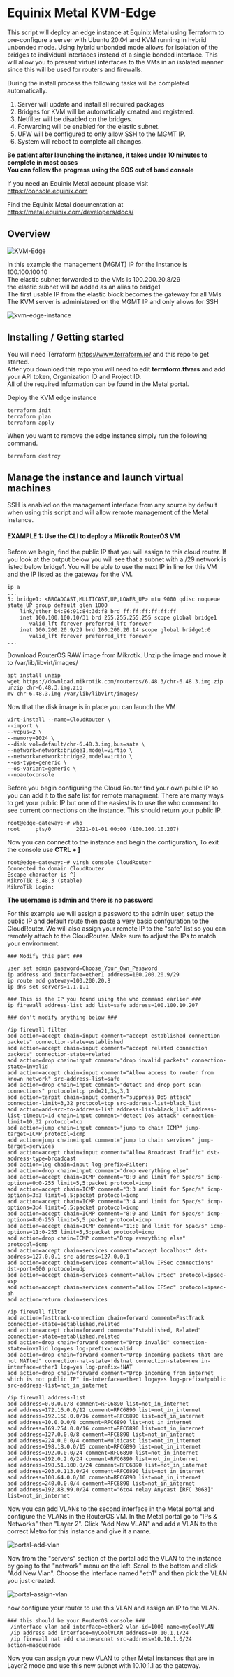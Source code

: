 # Equinix Metal KVM-Edge
This script will deploy an edge instance at Equinix Metal using Terraform to pre-configure a server with Ubuntu 20.04 and KVM running in hybrid unbonded mode.  Using hybrid unbonded mode allows for isolation of the bridges to individual interfaces instead of a single bonded interface.  This will allow you to present virtual interfaces to the VMs in an isolated manner since this will be used for routers and firewalls.

During the install process the following tasks will be completed automatically. 
  1. Server will update and install all required packages
  2. Bridges for KVM will be automatically created and registered.
  3. Netfilter will be disabled on the bridges.
  4. Forwarding will be enabled for the elastic subnet.
  5. UFW will be configured to only allow SSH to the MGMT IP.
  6. System will reboot to complete all changes.  
 
 **Be patient after launching the instance, it takes under 10 minutes to complete in most cases<br/>
 You can follow the progress using the SOS out of band console**

If you need an Equinix Metal account please visit https://console.equinix.com

Find the Equinix Metal documentation at https://metal.equinix.com/developers/docs/


## Overview
![KVM-Edge](https://user-images.githubusercontent.com/74058939/127067235-d354abce-46c1-40b6-9080-cb3a26326073.png)

In this example the management (MGMT) IP for the Instance is 100.100.100.10<br/>
The elastic subnet forwarded to the VMs is 100.200.20.8/29<br/>
the elastic subnet will be added as an alias to bridge1<br/>
The first usable IP from the elastic block becomes the gateway for all VMs<br/>
The KVM server is administered on the MGMT IP and only allows for SSH<br/>

![kvm-edge-instance](https://user-images.githubusercontent.com/74058939/127392292-3980c90e-a80c-45cf-8a38-0b54f8035e0d.png)

## Installing / Getting started

You will need Terraform https://www.terraform.io/ and this repo to get started.<br/>
After you download this repo you will need to edit **terraform.tfvars** and add your API token, Organization ID and Project ID.<br/>
All of the required information can be found in the Metal portal.

Deploy the KVM edge instance 
```shell
terraform init
terraform plan
terraform apply
```
When you want to remove the edge instance simply run the following command.
```shell
terraform destroy
```

## Manage the instance and launch virtual machines
SSH is enabled on the management interface from any source by default when using this script and will allow remote management of the Metal instance.<br/>

#### EXAMPLE 1:  Use the CLI to deploy a Mikrotik RouterOS VM
Before we begin, find the public IP that you will assign to this cloud router.  If you look at the output below you will see that a subnet with a /29 network is listed below bridge1.  You will be able to use the next IP in line for this VM and the IP listed as the gateway for the VM.

```shell
ip a
...
5: bridge1: <BROADCAST,MULTICAST,UP,LOWER_UP> mtu 9000 qdisc noqueue state UP group default qlen 1000
    link/ether b4:96:91:84:3d:f8 brd ff:ff:ff:ff:ff:ff
    inet 100.100.100.10/31 brd 255.255.255.255 scope global bridge1
       valid_lft forever preferred_lft forever
    inet 100.200.20.9/29 brd 100.200.20.14 scope global bridge1:0
       valid_lft forever preferred_lft forever
...
```

Download RouterOS RAW image from Mikrotik.  Unzip the image and move it to /var/lib/libvirt/images/

```shell
apt install unzip
wget https://download.mikrotik.com/routeros/6.48.3/chr-6.48.3.img.zip
unzip chr-6.48.3.img.zip
mv chr-6.48.3.img /var/lib/libvirt/images/
```

Now that the disk image is in place you can launch the VM 

```shell
virt-install --name=CloudRouter \
--import \
--vcpus=2 \
--memory=1024 \
--disk vol=default/chr-6.48.3.img,bus=sata \
--network=network:bridge1,model=virtio \
--network=network:bridge2,model=virtio \
--os-type=generic \
--os-variant=generic \
--noautoconsole
```


Before you begin configuring the Cloud Router find your own public IP so you can add it to the safe list for remote managment.  There are many ways to get your public IP but one of the easiest is to use the who command to see current connections on the instance.  This should return your public IP.

```shell
root@edge-gateway:~# who
root     pts/0        2021-01-01 00:00 (100.100.10.207)
```


Now you can connect to the instance and begin the configuration, To exit the console use **CTRL + ]**<br/>

```shell
root@edge-gateway:~# virsh console CloudRouter
Connected to domain CloudRouter
Escape character is ^]
MikroTik 6.48.3 (stable)
MikroTik Login: 
```
**The username is admin and there is no password**

For this example we will assign a password to the admin user, setup the public IP and default route then paste a very basic confguration to the CloudRouter.  We will also assign your remote IP to the "safe" list so you can remotely attach to the CloudRouter.  Make sure to adjust the IPs to match your environment.

```shell
### Modify this part ###

user set admin password=Choose_Your_Own_Password
ip address add interface=ether1 address=100.200.20.9/29
ip route add gateway=100.200.20.8
ip dns set servers=1.1.1.1

### This is the IP you found using the who command earlier ###
ip firewall address-list add list=safe address=100.100.10.207

### don't modify anything below ###

/ip firewall filter
add action=accept chain=input comment="accept established connection packets" connection-state=established
add action=accept chain=input comment="accept related connection packets" connection-state=related
add action=drop chain=input comment="drop invalid packets" connection-state=invalid
add action=accept chain=input comment="Allow access to router from known network" src-address-list=safe
add action=drop chain=input comment="detect and drop port scan connections" protocol=tcp psd=21,3s,3,1
add action=tarpit chain=input comment="suppress DoS attack" connection-limit=3,32 protocol=tcp src-address-list=black_list
add action=add-src-to-address-list address-list=black_list address-list-timeout=1d chain=input comment="detect DoS attack" connection-limit=10,32 protocol=tcp
add action=jump chain=input comment="jump to chain ICMP" jump-target=ICMP protocol=icmp
add action=jump chain=input comment="jump to chain services" jump-target=services
add action=accept chain=input comment="Allow Broadcast Traffic" dst-address-type=broadcast
add action=log chain=input log-prefix=Filter:
add action=drop chain=input comment="drop everything else"
add action=accept chain=ICMP comment="0:0 and limit for 5pac/s" icmp-options=0:0-255 limit=5,5:packet protocol=icmp
add action=accept chain=ICMP comment="3:3 and limit for 5pac/s" icmp-options=3:3 limit=5,5:packet protocol=icmp
add action=accept chain=ICMP comment="3:4 and limit for 5pac/s" icmp-options=3:4 limit=5,5:packet protocol=icmp
add action=accept chain=ICMP comment="8:0 and limit for 5pac/s" icmp-options=8:0-255 limit=5,5:packet protocol=icmp
add action=accept chain=ICMP comment="11:0 and limit for 5pac/s" icmp-options=11:0-255 limit=5,5:packet protocol=icmp
add action=drop chain=ICMP comment="Drop everything else" protocol=icmp
add action=accept chain=services comment="accept localhost" dst-address=127.0.0.1 src-address=127.0.0.1
add action=accept chain=services comment="allow IPSec connections" dst-port=500 protocol=udp
add action=accept chain=services comment="allow IPSec" protocol=ipsec-esp
add action=accept chain=services comment="allow IPSec" protocol=ipsec-ah
add action=return chain=services

/ip firewall filter
add action=fasttrack-connection chain=forward comment=FastTrack connection-state=established,related
add action=accept chain=forward comment="Established, Related"  connection-state=established,related
add action=drop chain=forward comment="Drop invalid" connection-state=invalid log=yes log-prefix=invalid
add action=drop chain=forward comment="Drop incoming packets that are not NATted" connection-nat-state=!dstnat connection-state=new in-interface=ether1 log=yes log-prefix=!NAT
add action=drop chain=forward comment="Drop incoming from internet which is not public IP" in-interface=ether1 log=yes log-prefix=!public src-address-list=not_in_internet

/ip firewall address-list
add address=0.0.0.0/8 comment=RFC6890 list=not_in_internet
add address=172.16.0.0/12 comment=RFC6890 list=not_in_internet
add address=192.168.0.0/16 comment=RFC6890 list=not_in_internet
add address=10.0.0.0/8 comment=RFC6890 list=not_in_internet
add address=169.254.0.0/16 comment=RFC6890 list=not_in_internet
add address=127.0.0.0/8 comment=RFC6890 list=not_in_internet
add address=224.0.0.0/4 comment=Multicast list=not_in_internet
add address=198.18.0.0/15 comment=RFC6890 list=not_in_internet
add address=192.0.0.0/24 comment=RFC6890 list=not_in_internet
add address=192.0.2.0/24 comment=RFC6890 list=not_in_internet
add address=198.51.100.0/24 comment=RFC6890 list=not_in_internet
add address=203.0.113.0/24 comment=RFC6890 list=not_in_internet
add address=100.64.0.0/10 comment=RFC6890 list=not_in_internet
add address=240.0.0.0/4 comment=RFC6890 list=not_in_internet
add address=192.88.99.0/24 comment="6to4 relay Anycast [RFC 3068]" list=not_in_internet
```

Now you can add VLANs to the second interface in the Metal portal and configure the VLANs in the RouterOS VM.  In the Metal portal go to "IPs & Networks" then "Layer 2".  Click "Add New VLAN" and add a VLAN to the correct Metro for this instance and give it a name.

![portal-add-vlan](https://user-images.githubusercontent.com/74058939/127400684-3a0a42e4-fd54-44e1-bcd4-b52f85eccc98.png)

Now from the "servers" section of the portal add the VLAN to the instance by going to the "network" menu on the left.  Scroll to the bottom and click "Add New Vlan".  Choose the interface named "eth1" and then pick the VLAN you just created.

![portal-assign-vlan](https://user-images.githubusercontent.com/74058939/127400756-e4d927f4-59aa-4fd7-94db-76e17adc6535.png)

now configure your router to use this VLAN and assign an IP to the VLAN.

```shell
### this should be your RouterOS console ###
 /interface vlan add interface=ether2 vlan-id=1000 name=myCoolVLAN
 /ip address add interface=myCoolVLAN address=10.10.1.1/24
 /ip firewall nat add chain=srcnat src-address=10.10.1.0/24 action=masquerade
 ```
 
 Now you can assign your new VLAN to other Metal instances that are in Layer2 mode and use this new subnet with 10.10.1.1 as the gateway.
